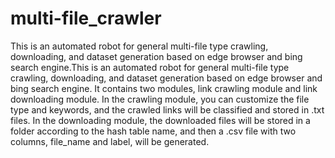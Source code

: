 # multi-file_crawler
This is an automated robot for general multi-file type crawling, downloading, and dataset generation based on edge browser and bing search engine.This is an automated robot for general multi-file type crawling, downloading, and dataset generation based on edge browser and bing search engine. It contains two modules, link crawling module and link downloading module. In the crawling module, you can customize the file type and keywords, and the crawled links will be classified and stored in .txt files. In the downloading module, the downloaded files will be stored in a folder according to the hash table name, and then a .csv file with two columns, file_name and label, will be generated.

